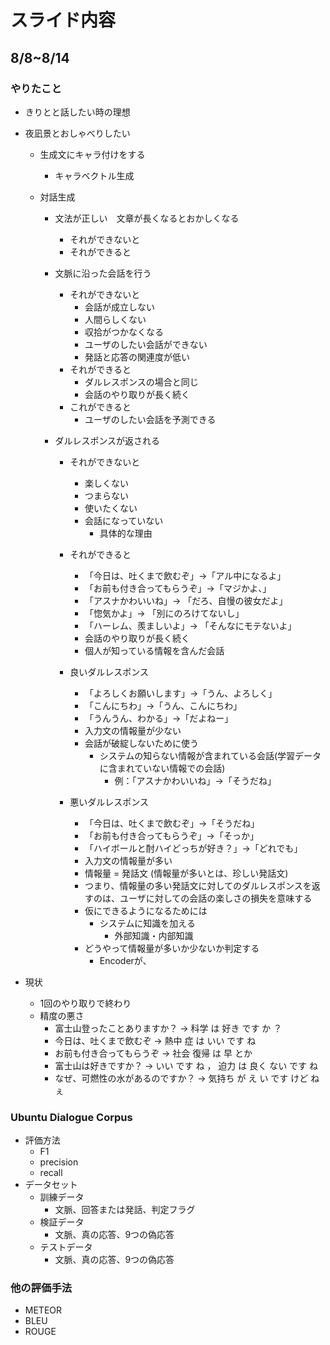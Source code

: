 # スライド内容
## 8/8~8/14

### やりたこと
+ きりとと話したい時の理想
+ 夜凪景とおしゃべりしたい

    + 生成文にキャラ付けをする
        + キャラベクトル生成

    + 対話生成
        + 文法が正しい　文章が長くなるとおかしくなる
            + それができないと
            + それができると

        + 文脈に沿った会話を行う
            + それができないと
                + 会話が成立しない
                + 人間らしくない
                + 収拾がつかなくなる
                + ユーザのしたい会話ができない
                + 発話と応答の関連度が低い
            + それができると
                + ダルレスポンスの場合と同じ
                + 会話のやり取りが長く続く
            + これができると
                + ユーザのしたい会話を予測できる

        + ダルレスポンスが返される
            + それができないと
                + 楽しくない
                + つまらない
                + 使いたくない
                + 会話になっていない
                    + 具体的な理由
            + それができると
                + 「今日は、吐くまで飲むぞ」->「アル中になるよ」
                + 「お前も付き合ってもらうぞ」->「マジかよ、」
                + 「アスナかわいいね」-> 「だろ、自慢の彼女だよ」
                + 「惚気かよ」-> 「別にのろけてないし」
                + 「ハーレム、羨ましいよ」-> 「そんなにモテないよ」
                + 会話のやり取りが長く続く
                + 個人が知っている情報を含んだ会話

            + 良いダルレスポンス
                + 「よろしくお願いします」->「うん、よろしく」
                + 「こんにちわ」->「うん、こんにちわ」
                + 「うんうん、わかる」->「だよねー」
                + 入力文の情報量が少ない
                + 会話が破綻しないために使う
                    + システムの知らない情報が含まれている会話(学習データに含まれていない情報での会話)
                        + 例：「アスナかわいいね」->「そうだね」
                    
            + 悪いダルレスポンス
                + 「今日は、吐くまで飲むぞ」->「そうだね」
                + 「お前も付き合ってもらうぞ」->「そっか」
                + 「ハイボールと酎ハイどっちが好き？」->「どれでも」
                + 入力文の情報量が多い
                + 情報量 = 発話文 (情報量が多いとは、珍しい発話文)
                + つまり、情報量の多い発話文に対してのダルレスポンスを返すのは、ユーザに対しての会話の楽しさの損失を意味する
                + 仮にできるようになるためには
                    + システムに知識を加える
                        + 外部知識・内部知識
                + どうやって情報量が多いか少ないか判定する
                    + Encoderが、
+ 現状
    + 1回のやり取りで終わり
    + 精度の悪さ
        + 富士山登ったことありますか？ -> 科学 は 好き です か ？
        + 今日は、吐くまで飲むぞ -> 熱中 症 は いい です ね
        + お前も付き合ってもらうぞ -> 社会 復帰 は 早 とか
        + 富士山は好きですか？ -> いい です ね ， 迫力 は 良く ない です ね
        + なぜ、可燃性の水があるのですか？ -> 気持ち が え い です けど ねぇ

### Ubuntu Dialogue Corpus 
+ 評価方法
    + F1
    + precision
    + recall
+ データセット
    + 訓練データ
        + 文脈、回答または発話、判定フラグ
    + 検証データ
        + 文脈、真の応答、9つの偽応答
    + テストデータ
        + 文脈、真の応答、9つの偽応答

### 他の評価手法
+ METEOR
+ BLEU
+ ROUGE


